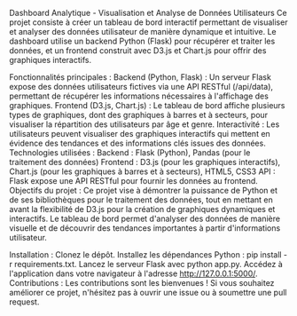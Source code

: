 Dashboard Analytique - Visualisation et Analyse de Données Utilisateurs
Ce projet consiste à créer un tableau de bord interactif permettant de visualiser et analyser des données utilisateur de manière dynamique et intuitive. Le dashboard utilise un backend Python (Flask) pour récupérer et traiter les données, et un frontend construit avec D3.js et Chart.js pour offrir des graphiques interactifs.

Fonctionnalités principales :
Backend (Python, Flask) : Un serveur Flask expose des données utilisateurs fictives via une API RESTful (/api/data), permettant de récupérer les informations nécessaires à l'affichage des graphiques.
Frontend (D3.js, Chart.js) : Le tableau de bord affiche plusieurs types de graphiques, dont des graphiques à barres et à secteurs, pour visualiser la répartition des utilisateurs par âge et genre.
Interactivité : Les utilisateurs peuvent visualiser des graphiques interactifs qui mettent en évidence des tendances et des informations clés issues des données.
Technologies utilisées :
Backend : Flask (Python), Pandas (pour le traitement des données)
Frontend : D3.js (pour les graphiques interactifs), Chart.js (pour les graphiques à barres et à secteurs), HTML5, CSS3
API : Flask expose une API RESTful pour fournir les données au frontend.
Objectifs du projet :
Ce projet vise à démontrer la puissance de Python et de ses bibliothèques pour le traitement des données, tout en mettant en avant la flexibilité de D3.js pour la création de graphiques dynamiques et interactifs. Le tableau de bord permet d'analyser des données de manière visuelle et de découvrir des tendances importantes à partir d'informations utilisateur.

Installation :
Clonez le dépôt.
Installez les dépendances Python : pip install -r requirements.txt.
Lancez le serveur Flask avec python app.py.
Accédez à l'application dans votre navigateur à l'adresse http://127.0.0.1:5000/.
Contributions :
Les contributions sont les bienvenues ! Si vous souhaitez améliorer ce projet, n'hésitez pas à ouvrir une issue ou à soumettre une pull request.


